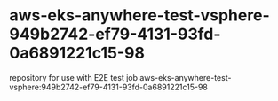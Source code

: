 # aws-eks-anywhere-test-vsphere-949b2742-ef79-4131-93fd-0a6891221c15-98
repository for use with E2E test job aws-eks-anywhere-test-vsphere:949b2742-ef79-4131-93fd-0a6891221c15-98
